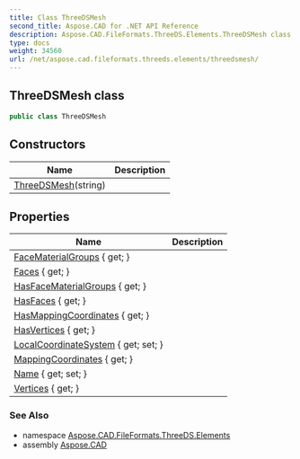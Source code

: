 ```yaml
---
title: Class ThreeDSMesh
second_title: Aspose.CAD for .NET API Reference
description: Aspose.CAD.FileFormats.ThreeDS.Elements.ThreeDSMesh class. 
type: docs
weight: 34560
url: /net/aspose.cad.fileformats.threeds.elements/threedsmesh/
---
```

## ThreeDSMesh class

```csharp
public class ThreeDSMesh
```

## Constructors

| Name | Description |
| --- | --- |
| [ThreeDSMesh](threedsmesh/)(string) |  |

## Properties

| Name | Description |
| --- | --- |
| [FaceMaterialGroups](../../aspose.cad.fileformats.threeds.elements/threedsmesh/facematerialgroups/) { get; } |  |
| [Faces](../../aspose.cad.fileformats.threeds.elements/threedsmesh/faces/) { get; } |  |
| [HasFaceMaterialGroups](../../aspose.cad.fileformats.threeds.elements/threedsmesh/hasfacematerialgroups/) { get; } |  |
| [HasFaces](../../aspose.cad.fileformats.threeds.elements/threedsmesh/hasfaces/) { get; } |  |
| [HasMappingCoordinates](../../aspose.cad.fileformats.threeds.elements/threedsmesh/hasmappingcoordinates/) { get; } |  |
| [HasVertices](../../aspose.cad.fileformats.threeds.elements/threedsmesh/hasvertices/) { get; } |  |
| [LocalCoordinateSystem](../../aspose.cad.fileformats.threeds.elements/threedsmesh/localcoordinatesystem/) { get; set; } |  |
| [MappingCoordinates](../../aspose.cad.fileformats.threeds.elements/threedsmesh/mappingcoordinates/) { get; } |  |
| [Name](../../aspose.cad.fileformats.threeds.elements/threedsmesh/name/) { get; set; } |  |
| [Vertices](../../aspose.cad.fileformats.threeds.elements/threedsmesh/vertices/) { get; } |  |

### See Also

* namespace [Aspose.CAD.FileFormats.ThreeDS.Elements](../../aspose.cad.fileformats.threeds.elements/)
* assembly [Aspose.CAD](../../)


